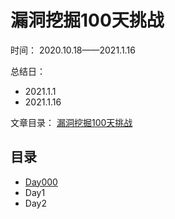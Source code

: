 # 漏洞挖掘100天挑战

时间： 2020.10.18——2021.1.16

总结日： 
- 2021.1.1
- 2021.1.16

文章目录： [漏洞挖掘100天挑战](https://pxiaoer.blog/category/aipwn/100daysofhacking/)

## 目录

- [Day000](https://pxiaoer.blog/2020/10/18/day000/)
- Day1 
- Day2 
